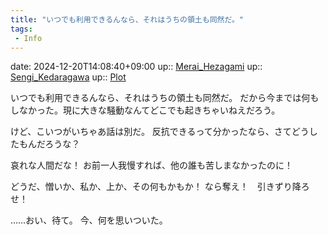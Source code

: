 ```yaml
---
title: "いつでも利用できるんなら、それはうちの領土も同然だ。"
tags:
 - Info
---
```


date: 2024-12-20T14:08:40+09:00
up:: [Merai_Hezagami](Bar/Novel/Nacaria/Merai_Hezagami.md)
up:: [Sengi_Kedaragawa](Bar/Novel/Nacaria/Sengi_Kedaragawa.md)
up:: [Plot](Bar/Novel/Chaos/Plot.md)

いつでも利用できるんなら、それはうちの領土も同然だ。
だから今までは何もしなかった。現に大きな騒動なんてどこでも起きちゃいねえだろう。

けど、こいつがいちゃあ話は別だ。
反抗できるって分かったなら、さてどうしたもんだろうな？

哀れな人間だな！
お前一人我慢すれば、他の誰も苦しまなかったのに！

どうだ、憎いか、私か、上か、その何もかもか！
なら奪え！　引きずり降ろせ！

……おい、待て。
今、何を思いついた。
